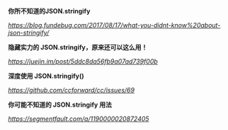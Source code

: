 **你所不知道的JSON.stringify**

*https://blog.fundebug.com/2017/08/17/what-you-didnt-know%20about-json-stringify/*



**隐藏实力的 JSON.stringify，原来还可以这么用！**

*https://juejin.im/post/5ddc8da56fb9a07ad739f00b*



**深度使用 JSON.stringify()** 

*https://github.com/ccforward/cc/issues/69*



**你可能不知道的 JSON.stringify 用法**

*https://segmentfault.com/a/1190000020872405*

